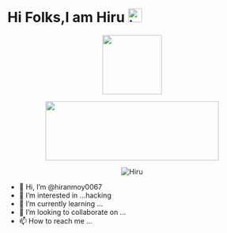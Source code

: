 # Hi Folks,I am Hiru <img src=https://github.com/soo-more/hiranmoy0067/blob/main/script/hi.gif width="28px" alt="hi">

<p align="center"><img src="https://github.com/soo-more/hiranmoy0067/blob/main/script/drag.gif width="350" height="120" /> <br>

<p align=center> <img src=https://github.com/soo-more/hiranmoy0067/blob/main/script/dragon.gif width="350" height="120" /> <br>

<p align="center"><img src="https://github.com/soo-more/hiranmoy0067/blob/main/script/keyboard.gif" alt="Hiru ">



- 👋 Hi, I’m @hiranmoy0067
- 👀 I’m interested in ...hacking
- 🌱 I’m currently learning ...
- 💞️ I’m looking to collaborate on ...
- 📫 How to reach me ...

<!---
hiranmoy0067/hiranmoy0067 is a ✨ special ✨ repository because its `README.md` (this file) appears on your GitHub profile.
You can click the Preview link to take a look at your changes.
--->
